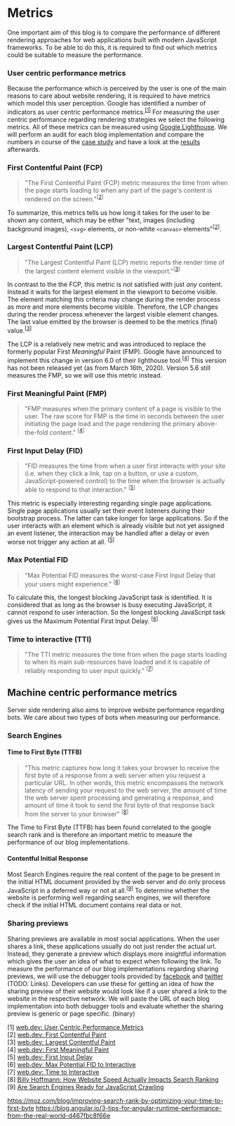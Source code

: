 # Metrics

One important aim of this blog is to compare the performance of different rendering approaches for web applications built with modern JavaScript frameworks.
To be able to do this, it is required to find out which metrics could be suitable to measure the performance.

### User centric performance metrics

Because the performance which is perceived by the user is one of the main reasons to care about website rendering, it is required to have metrics which model this user perception. 
Google has identified a number of indicators as user centric performance metrics.<sup>[[1]](#ref-1)</sup>
For measuring the user centric performance regarding rendering strategies we select the following metrics.
All of these metrics can be measured using [Google Lighthouse](https://developers.google.com/web/tools/lighthouse). 
We will perform an audit for each blog implementation and compare the numbers in course of the [case study](./case-study) and have a look at the [results](./results) afterwards.

### First Contentful Paint (FCP)

> "The First Contentful Paint (FCP) metric measures the time from when the page starts loading to when any part of the page's content is rendered on the screen."<sup>[[2](#ref-2)]</sup>

To summarize, this metrics tells us how long it takes for the user to be shown any content, which may be either "text, images (including background images), `<svg>` elements, or non-white `<canvas>` elements"<sup>[[2](#ref-2)]</sup>.

### Largest Contentful Paint (LCP)

> "The Largest Contentful Paint (LCP) metric reports the render time of the largest content element visible in the viewport."<sup>[[3](#ref-3)]</sup>

In contrast to the the FCP, this metric is not satisfied with just *any* content.
Instead it waits for the largest element in the viewport to become visible. 
The element matching this criteria may change during the render process as more and more elements become visible.
Therefore, the LCP changes during the render process whenever the largest visible element changes.
The last value emitted by the browser is deemed to be the metrics (final) value.<sup>[[3](#ref-3)]</sup>

The LCP is a relatively new metric and was introduced to replace the formerly popular First *Meaningful* Paint (FMP).
Google have announced to implement this change in version 6.0 of their lighthouse tool.<sup>[[4](#ref-4)]</sup>
This version has not been released yet (as from March 16th, 2020).
Version 5.6 still measures the FMP, so we will use this metric instead.

### First Meaningful Paint (FMP)

> "FMP measures when the primary content of a page is visible to the user. The raw score for FMP is the time in seconds between the user initiating the page load and the page rendering the primary above-the-fold content." <sup>[[4](#ref-4)]</sup>



### First Input Delay (FID)

> "FID measures the time from when a user first interacts with your site (i.e. when they click a link, tap on a button, or use a custom, JavaScript-powered control) to the time when the browser is actually able to respond to that interaction." <sup>[[5](#ref-5)]</sup>

This metric is especially interesting regarding single page applications.
Single page applications usually set their event listeners during their bootstrap process.
The latter can take longer for large applications. 
So if the user interacts with an element which is already visible but not yet assigned an event listener, the interaction may be handled after a delay or even worse not trigger any action at all. <sup>[[5](#ref-5)]</sup>

### Max Potential FID

> "Max Potential FID measures the worst-case First Input Delay that your users might experience." <sup>[[6](#ref-6)]</sup>

To calculate this, the longest blocking JavaScript task is identified. 
It is considered that as long as the browser is busy executing JavaScript, it cannot respond to user interaction.
So the longest blocking JavaScript task gives us the Maximum Potential First Input Delay. <sup>[[6](#ref-6)]</sup>


### Time to interactive (TTI)

> "The TTI metric measures the time from when the page starts loading to when its main sub-resources have loaded and it is capable of reliably responding to user input quickly." <sup>[[7](#ref-7)]</sup>

## Machine centric performance metrics

Server side rendering also aims to improve website performance regarding bots.
We care about two types of bots when measuring our performance.

### Search Engines

#### Time to First Byte (TTFB)

> "This metric captures how long it takes your browser to receive the first byte of a response from a web server when you request a particular URL. In other words, this metric encompasses the network latency of sending your request to the web server, the amount of time the web server spent processing and generating a response, and amount of time it took to send the first byte of that response back from the server to your browser" <sup>[[8](#ref-8)]</sup>

The Time to First Byte (TTFB) has been found correlated to the google search rank and is therefore an important metric to measure the performance of our blog implementations.

#### Contentful Initial Response
Most Search Engines require the real content of the page to be present in the initial HTML document provided by the web server and do only process JavaScript in a deferred way or not at all.<sup>[[9](#ref-9)]</sup>
To determine whether the website is performing well regarding search engines, we will therefore check if the initial HTML document contains real data or not.

### Sharing previews

Sharing previews are available in most social applications. 
When the user shares a link, these applications usually do not just render the actual url.
Instead, they generate a preview which displays more insightful information which gives the user an idea of what to expect when following the link.
To measure the performance of our blog implementations regarding sharing previews, we will use the debugger tools provided by [facebook](https://developers.facebook.com/tools/debug/) and [twitter](https://cards-dev.twitter.com/validator) (TODO: Links).
Developers can use these for getting an idea of how the sharing preview of their website would look like if a user shared a link to the website in the respective network.
We will paste the URL of each blog implementation into both debugger tools and evaluate whether the sharing preview is generic or page specific. (binary)


<a name="ref-1">[1]</a> [web.dev: User Centric Performance Metrics](https://web.dev/user-centric-performance-metrics/)  
<a name="ref-2">[2]</a> [web.dev: First Contentful Paint](https://web.dev/fcp/)  
<a name="ref-3">[3]</a> [web.dev: Largest Contentful Paint](https://web.dev/lcp/)  
<a name="ref-4">[4]</a> [web.dev: First Meaningful Paint](https://web.dev/first-meaningful-paint/)  
<a name="ref-5">[5]</a> [web.dev: First Input Delay](https://web.dev/fid/)  
<a name="ref-6">[6]</a> [web.dev: Max Potential FID to Interactive](https://web.dev/lighthouse-max-potential-fid/)  
<a name="ref-7">[7]</a> [web.dev: Time to Interactive](https://web.dev/tti/)  
<a name="ref-8">[8]</a> [Billy Hoffmann: How Website Speed Actually Impacts Search Ranking](https://moz.com/blog/how-website-speed-actually-impacts-search-ranking)
<a name="ref-9">[9]</a> [Are Search Engines Ready for JavaScript Crawling](https://moz.com/blog/search-engines-ready-for-javascript-crawling)

https://moz.com/blog/improving-search-rank-by-optimizing-your-time-to-first-byte
https://blog.angular.io/3-tips-for-angular-runtime-performance-from-the-real-world-d467fbc8f66e

